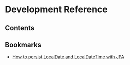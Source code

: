 # Development Reference


## Contents


## Bookmarks
- [How to persist LocalDate and LocalDateTime with JPA](bookmarks/How-to-persist-LocalDate-and-LocalDateTime-with-JPA.md)